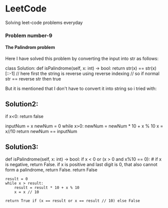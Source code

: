 # LeetCode
Solving leet-code problems everyday

### Problem number-9 
#### The Palindrom problem
Here I have solved this problem by converting the input into str as follows:


class Solution:
    def isPalindrome(self, x: int) -> bool:
        return str(x) == str(x)[::-1]   // here first the string is reverse using reverse indexing 
        // so if normal str == reverse str then true
        
But it is mentioned that I don't have to convert it into string so i tried with:

## Solution2:

if x<0:
  return false

inputNum = x
newNum = 0
while x>0:
  newNum = newNum * 10 + x % 10
  x = x//10
return newNum == inputNum

## Solution3:

def isPalindrome(self, x: int) -> bool:
	if x < 0 or (x > 0 and x%10 == 0):   # if x is negative, return False. if x is positive and last digit is 0, that also cannot form a palindrome, return False.
		return False
	
	result = 0
	while x > result:
		result = result * 10 + x % 10
		x = x // 10
		
	return True if (x == result or x == result // 10) else False

